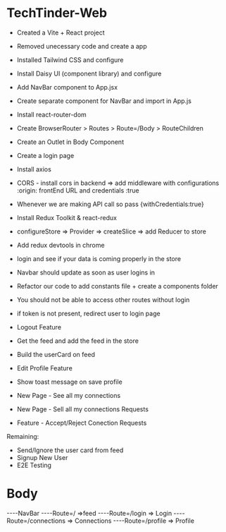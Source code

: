 # TechTinder-Web

- Created a Vite + React project
- Removed unecessary code and create a app
- Installed Tailwind CSS and configure
- Install Daisy UI (component library) and configure
- Add NavBar component to App.jsx
- Create separate component for NavBar and import in App.js
- Install react-router-dom
- Create BrowserRouter > Routes > Route=/Body > RouteChildren
- Create an Outlet in Body Component

- Create a login page
- Install axios
- CORS - install cors in backend => add middleware with configurations :origin: frontEnd URL and credentials :true
- Whenever we are making API call so pass {withCredentials:true}
- Install Redux Toolkit & react-redux
- configureStore => Provider => createSlice => add Reducer to store
- Add redux devtools in chrome
- login and see if your data is coming properly in the store
- Navbar should update as soon as user logins in
- Refactor our code to add constants file + create a components folder
- You should not be able to access other routes without login
- if token is not present, redirect user to login page
- Logout Feature
- Get the feed and add the feed in the store
- Build the userCard on feed
- Edit Profile Feature
- Show toast message on save profile
- New Page - See all my connections
- New Page - Sell all my connections Requests
- Feature - Accept/Reject Conection Requests

Remaining:

- Send/Ignore the user card from feed
- Signup New User
- E2E Testing

# Body

----NavBar
----Route=/ =>feed
----Route=/login => Login
----Route=/connections => Connections
----Route=/profile => Profile
